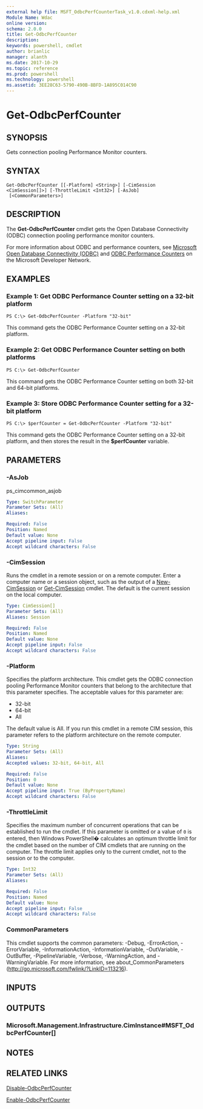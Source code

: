 ```yaml
---
external help file: MSFT_OdbcPerfCounterTask_v1.0.cdxml-help.xml
Module Name: Wdac
online version: 
schema: 2.0.0
title: Get-OdbcPerfCounter
description: 
keywords: powershell, cmdlet
author: brianlic
manager: alanth
ms.date: 2017-10-29
ms.topic: reference
ms.prod: powershell
ms.technology: powershell
ms.assetid: 3EE28C63-5790-490B-8BFD-1A895C014C90
---
```


# Get-OdbcPerfCounter

## SYNOPSIS
Gets connection pooling Performance Monitor counters.

## SYNTAX

```
Get-OdbcPerfCounter [[-Platform] <String>] [-CimSession <CimSession[]>] [-ThrottleLimit <Int32>] [-AsJob]
 [<CommonParameters>]
```

## DESCRIPTION
The **Get-OdbcPerfCounter** cmdlet gets the Open Database Connectivity (ODBC) connection pooling performance monitor counters.

For more information about ODBC and performance counters, see [Microsoft Open Database Connectivity (ODBC)](http://msdn.microsoft.com/en-us/library/ms710252.aspx) and [ODBC Performance Counters](http://msdn.microsoft.com/en-us/library/windows/desktop/ms709288.aspx) on the Microsoft Developer Network.

## EXAMPLES

### Example 1: Get ODBC Performance Counter setting on a 32-bit platform
```
PS C:\> Get-OdbcPerfCounter -Platform "32-bit"
```

This command gets the ODBC Performance Counter setting on a 32-bit platform.

### Example 2: Get ODBC Performance Counter setting on both platforms
```
PS C:\> Get-OdbcPerfCounter
```

This command gets the ODBC Performance Counter setting on both 32-bit and 64-bit platforms.

### Example 3: Store ODBC Performance Counter setting for a 32-bit platform
```
PS C:\> $perfCounter = Get-OdbcPerfCounter -Platform "32-bit"
```

This command gets the ODBC Performance Counter setting on a 32-bit platform, and then stores the result in the **$perfCounter** variable.

## PARAMETERS

### -AsJob
ps_cimcommon_asjob

```yaml
Type: SwitchParameter
Parameter Sets: (All)
Aliases: 

Required: False
Position: Named
Default value: None
Accept pipeline input: False
Accept wildcard characters: False
```

### -CimSession
Runs the cmdlet in a remote session or on a remote computer.
Enter a computer name or a session object, such as the output of a [New-CimSession](http://go.microsoft.com/fwlink/p/?LinkId=227967) or [Get-CimSession](http://go.microsoft.com/fwlink/p/?LinkId=227966) cmdlet.
The default is the current session on the local computer.

```yaml
Type: CimSession[]
Parameter Sets: (All)
Aliases: Session

Required: False
Position: Named
Default value: None
Accept pipeline input: False
Accept wildcard characters: False
```

### -Platform
Specifies the platform architecture.
This cmdlet gets the ODBC connection pooling Performance Monitor counters that belong to the architecture that this parameter specifies.
The acceptable values for this parameter are:

- 32-bit
- 64-bit
- All

The default value is All.
If you run this cmdlet in a remote CIM session, this parameter refers to the platform architecture on the remote computer.

```yaml
Type: String
Parameter Sets: (All)
Aliases: 
Accepted values: 32-bit, 64-bit, All

Required: False
Position: 0
Default value: None
Accept pipeline input: True (ByPropertyName)
Accept wildcard characters: False
```

### -ThrottleLimit
Specifies the maximum number of concurrent operations that can be established to run the cmdlet.
If this parameter is omitted or a value of `0` is entered, then Windows PowerShell� calculates an optimum throttle limit for the cmdlet based on the number of CIM cmdlets that are running on the computer.
The throttle limit applies only to the current cmdlet, not to the session or to the computer.

```yaml
Type: Int32
Parameter Sets: (All)
Aliases: 

Required: False
Position: Named
Default value: None
Accept pipeline input: False
Accept wildcard characters: False
```

### CommonParameters
This cmdlet supports the common parameters: -Debug, -ErrorAction, -ErrorVariable, -InformationAction, -InformationVariable, -OutVariable, -OutBuffer, -PipelineVariable, -Verbose, -WarningAction, and -WarningVariable. For more information, see about_CommonParameters (http://go.microsoft.com/fwlink/?LinkID=113216).

## INPUTS

## OUTPUTS

### Microsoft.Management.Infrastructure.CimInstance#MSFT_OdbcPerfCounter[]

## NOTES

## RELATED LINKS

[Disable-OdbcPerfCounter](./Disable-OdbcPerfCounter.md)

[Enable-OdbcPerfCounter](./Enable-OdbcPerfCounter.md)


